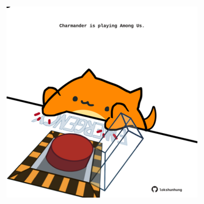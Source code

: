 <!-- built at 12/02/2024, 17:00:56 UTC -->
<p align="center">
  <img width="500" height="500" src="./ReadmeImage.svg">
</p>
